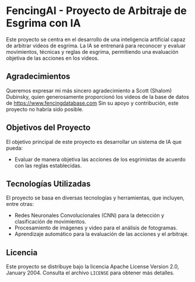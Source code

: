 # FencingAI - Proyecto de Arbitraje de Esgrima con IA

Este proyecto se centra en el desarrollo de una inteligencia artificial capaz de arbitrar videos de esgrima. La IA se entrenará para reconocer y evaluar movimientos, técnicas y reglas de esgrima, permitiendo una evaluación objetiva de las acciones en los videos.

## Agradecimientos

Queremos expresar mi más sincero agradecimiento a Scott (Shalom) Dubinsky, quien generosamente proporcionó los videos de la base de datos de https://www.fencingdatabase.com Sin su apoyo y contribución, este proyecto no habría sido posible.

## Objetivos del Proyecto

El objetivo principal de este proyecto es desarrollar un sistema de IA que pueda:

- Evaluar de manera objetiva las acciones de los esgrimistas de acuerdo con las reglas establecidas.

## Tecnologías Utilizadas

El proyecto se basa en diversas tecnologías y herramientas, que incluyen, entre otras:

- Redes Neuronales Convolucionales (CNN) para la detección y clasificación de movimientos.
- Procesamiento de imágenes y video para el análisis de fotogramas.
- Aprendizaje automático para la evaluación de las acciones y el arbitraje.

## Licencia

Este proyecto se distribuye bajo la licencia Apache License
Version 2.0, January 2004. Consulta el archivo `LICENSE` para obtener más detalles.
